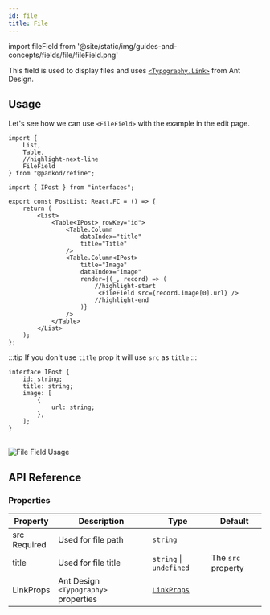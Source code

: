 ```yaml
---
id: file
title: File
---
```


import fileField from '@site/static/img/guides-and-concepts/fields/file/fileField.png'


This field is used to display files and uses [`<Typography.Link>`](https://ant.design/components/typography) from Ant Design.

## Usage

Let's see how we can use `<FileField>` with the example in the edit page. 

```tsx
import { 
    List,
    Table,
    //highlight-next-line
    FileField 
} from "@pankod/refine";

import { IPost } from "interfaces";

export const PostList: React.FC = () => {
    return (
        <List>
            <Table<IPost> rowKey="id">
                <Table.Column
                    dataIndex="title"
                    title="Title"
                />
                <Table.Column<IPost>
                    title="Image"
                    dataIndex="image"
                    render={(_, record) => (
                        //highlight-start
                         <FileField src={record.image[0].url} />
                        //highlight-end
                    )}
                />
            </Table>
        </List>
    );
};
```

:::tip
If you don't use `title` prop it will use `src` as `title`
:::

```tsx title="interfaces/index.d.ts"
interface IPost {
    id: string;
    title: string;
    image: [
        {
            url: string;
        },
    ];
}
```

<br/>
<div>
    <img src={fileField} alt="File Field Usage"/>
</div>

## API Reference

### Properties

| Property                                       | Description                     | Type                                                         | Default    |
| ---------------------------------------------- | ------------------------------- | ------------------------------------------------------------ | ---------- |
| src   <div className="required">Required</div> | Used for file path             | `string`                                                     |            |
| title                                          | Used for file title            | `string` \| `undefined`                                      | The `src` property |
| LinkProps                                      | Ant Design `<Typography>` properties | [`LinkProps`](https://ant.design/components/typography/#API) |            |
